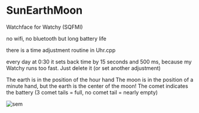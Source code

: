 # SunEarthMoon

Watchface for Watchy (SQFMI)

no wifi, no bluetooth but long battery life

there is a time adjustment routine in Uhr.cpp

every day at 0:30 it sets back time by 15 seconds and 500 ms, because my Watchy runs too fast. Just delete it (or set another adjustment)

The earth is in the position of the hour hand
The moon is in the position of a minute hand, but the earth is the center of the moon!
The comet indicates the battery (3 comet tails = full, no comet tail = nearly empty)

![sem](https://github.com/MartMarq/SunEarthMoon/assets/139223739/b0dac57a-6d39-47d6-94b5-c1d4a2481e74)
